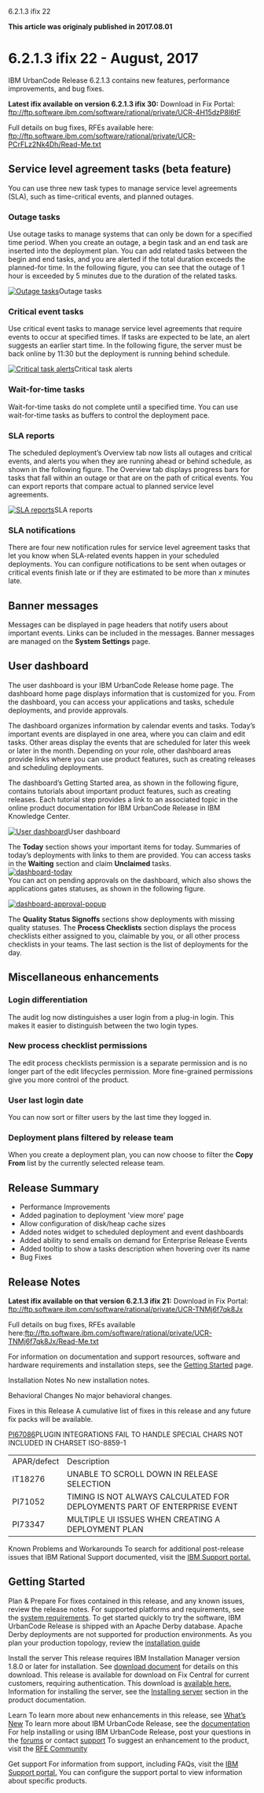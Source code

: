 





6.2.1.3 ifix 22

**This article was originaly published in 2017.08.01**


6.2.1.3 ifix 22 - August, 2017
==============================




IBM UrbanCode Release 6.2.1.3 contains new features, performance improvements, and bug fixes.



**Latest ifix available on version 6.2.1.3 ifix 30:**
Download in Fix Portal: <ftp://ftp.software.ibm.com/software/rational/private/UCR-4H15dzP8l6tF>

Full details on bug fixes, RFEs available here: <ftp://ftp.software.ibm.com/software/rational/private/UCR-PCrFLz2Nk4Dh/Read-Me.txt>


Service level agreement tasks (beta feature)
--------------------------------------------


You can use three new task types to manage service level agreements (SLA), such as time-critical events, and planned outages.


### Outage tasks


Use outage tasks to manage systems that can only be down for a specified time period. When you create an outage, a begin task and an end task are inserted into the deployment plan. You can add related tasks between the begin and end tasks, and you are alerted if the total duration exceeds the planned-for time. In the following figure, you can see that the outage of 1 hour is exceeded by 5 minutes due to the duration of the related tasks.


[![Outage tasks](outage-tasks.png)](outage-tasks.png)Outage tasks


### Critical event tasks


Use critical event tasks to manage service level agreements that require events to occur at specified times. If tasks are expected to be late, an alert suggests an earlier start time. In the following figure, the server must be back online by 11:30 but the deployment is running behind schedule.


[![Critical task alerts](critical-task.png)](critical-task.png)Critical task alerts


### Wait-for-time tasks


Wait-for-time tasks do not complete until a specified time. You can use wait-for-time tasks as buffers to control the deployment pace. 


### SLA reports


The scheduled deployment’s Overview tab now lists all outages and critical events, and alerts you when they are running ahead or behind schedule, as shown in the following figure. The Overview tab displays progress bars for tasks that fall within an outage or that are on the path of critical events. You can export reports that compare actual to planned service level agreements.


[![SLA reports](sla-reports.png)](sla-reports.png)SLA reports


### SLA notifications


There are four new notification rules for service level agreement tasks that let you know when SLA-related events happen in your scheduled deployments. You can configure notifications to be sent when outages or critical events finish late or if they are estimated to be more than *x* minutes late.


Banner messages
---------------


Messages can be displayed in page headers that notify users about important events. Links can be included in the messages. Banner messages are managed on the **System Settings** page.


User dashboard
--------------


The user dashboard is your IBM UrbanCode Release home page. The dashboard home page displays information that is customized for you. From the dashboard, you can access your applications and tasks, schedule deployments, and provide approvals.


The dashboard organizes information by calendar events and tasks. Today’s important events are displayed in one area, where you can claim and edit tasks. Other areas display the events that are scheduled for later this week or later in the month. Depending on your role, other dashboard areas provide links where you can use product features, such as creating releases and scheduling deployments.


The dashboard’s Getting Started area, as shown in the following figure, contains tutorials about important product features, such as creating releases. Each tutorial step provides a link to an associated topic in the online product documentation for IBM UrbanCode Release in IBM Knowledge Center.


[![User dashboard](dashboard-getting-started.jpg)](dashboard-getting-started.jpg)User dashboard


The **Today** section shows your important items for today. Summaries of today’s deployments with links to them are provided. You can access tasks in the **Waiting** section and claim **Unclaimed** tasks.   
[![dashboard-today](dashboard-today.jpg)](dashboard-today.jpg)  
You can act on pending approvals on the dashboard, which also shows the applications gates statuses, as shown in the following figure.


[![dashboard-approval-popup](dashboard-approval-popup.png)](dashboard-approval-popup.png)


The **Quality Status Signoffs** sections show deployments with missing quality statuses. The **Process Checklists** section displays the process checklists either assigned to you, claimable by you, or all other process checklists in your teams. The last section is the list of deployments for the day.


Miscellaneous enhancements
--------------------------


### Login differentiation


The audit log now distinguishes a user login from a plug-in login. This makes it easier to distinguish between the two login types. 


### New process checklist permissions


The edit process checklists permission is a separate permission and is no longer part of the edit lifecycles permission. More fine-grained permissions give you more control of the product.


### User last login date


You can now sort or filter users by the last time they logged in. 


### Deployment plans filtered by release team


When you create a deployment plan, you can now choose to filter the **Copy From** list by the currently selected release team. 

Release Summary
---------------

  
* Performance Improvements
* Added pagination to deployment 'view more' page
* Allow configuration of disk/heap cache sizes
* Added notes widget to scheduled deployment and event dashboards
* Added ability to send emails on demand for Enterprise Release Events
* Added tooltip to show a tasks description when hovering over its name
* Bug Fixes

Release Notes
-------------

  

**Latest ifix available on that version 6.2.1.3 ifix 21:**
Download in Fix Portal: <ftp://ftp.software.ibm.com/software/rational/private/UCR-TNMj6f7qk8Jx>

Full details on bug fixes, RFEs available here:<ftp://ftp.software.ibm.com/software/rational/private/UCR-TNMj6f7qk8Jx/Read-Me.txt>



For information on documentation and support resources, software and hardware requirements and installation steps, see the [Getting Started](http://developer.ibm.com/urbancode/products/urbancode-release/whats-new/getting-started/) page.


Installation Notes
No new installation notes.



Behavioral Changes
No major behavioral changes.


Fixes in this Release
A cumulative list of fixes in this release and any future fix packs will be available.

[PI67086](http://www.ibm.com/support/docview.wss?uid=swg1PI67086)PLUGIN INTEGRATIONS FAIL TO HANDLE SPECIAL CHARS NOT INCLUDED IN CHARSET ISO-8859-1




|  |  |
| --- | --- |
| APAR/defect | Description |
| IT18276 | UNABLE TO SCROLL DOWN IN RELEASE SELECTION |
| PI71052 | TIMING IS NOT ALWAYS CALCULATED FOR DEPLOYMENTS PART OF ENTERPRISE EVENT |
| PI73347 | MULTIPLE UI ISSUES WHEN CREATING A DEPLOYMENT PLAN |





Known Problems and Workarounds
To search for additional post-release issues that IBM Rational Support documented, visit the [IBM Support portal.](https://www-947.ibm.com/support/entry/myportal/support?brandind=Rational)



Getting Started
---------------

  

Plan & Prepare
For fixes contained in this release, and any known issues, review the release notes. For supported platforms and requirements, see the [system requirements](http://www-03.ibm.com/software/products/en/ucrel#tab_othertab1). To get started quickly to try the software, IBM UrbanCode Release is shipped with an Apache Derby database. Apache Derby deployments are not supported for production environments. As you plan your production topology, review the [installation guide](http://www-01.ibm.com/support/knowledgecenter/SS4GCC_6.2.1/com.ibm.urelease.doc/topics/install_ov.html)




Install the server
This release requires IBM Installation Manager version 1.8.0 or later for installation. See [download document](http://www-01.ibm.com/support/docview.wss?uid=swg24036814) for details on this download. This release is available for download on Fix Central for current customers, requiring authentication. This download is [available here.](http://www-933.ibm.com/support/fixcentral/swg/downloadFixes?parent=ibm%7ERational&product=ibm/Rational/UrbanCode+Release&release=All&platform=All&function=fixId&fixids=6.2.1.3-UrbanCode-Release&includeRequisites=1&includeSupersedes=0&downloadMethod=http) Information for installing the server, see the [Installing server](http://www-01.ibm.com/support/knowledgecenter/SS4GCC_6.2.1/com.ibm.urelease.doc/topics/install_ov.html) section in the product documentation.



Learn
To learn more about new enhancements in this release, see [What’s New](../) To learn more about IBM UrbanCode Release, see the [documentation](http://www-01.ibm.com/support/knowledgecenter/SS4GCC_6.2.1/com.ibm.urelease.doc/ucr_version_welcome.html) For help installing or using IBM UrbanCode Release, post your questions in the [forums](https://developer.ibm.com/answers?community=urbancode) or contact [support](http://www-947.ibm.com/support/entry/portal/support?brandind=Rational) To suggest an enhancement to the product, visit the [RFE Community](http://www.ibm.com/developerworks/rfe/execute?use_case=submitRfe)




Get support
For information from support, including FAQs, visit the [IBM Support portal.](http://www-947.ibm.com/support/entry/portal/support?brandind=Rational) You can configure the support portal to view information about specific products.






